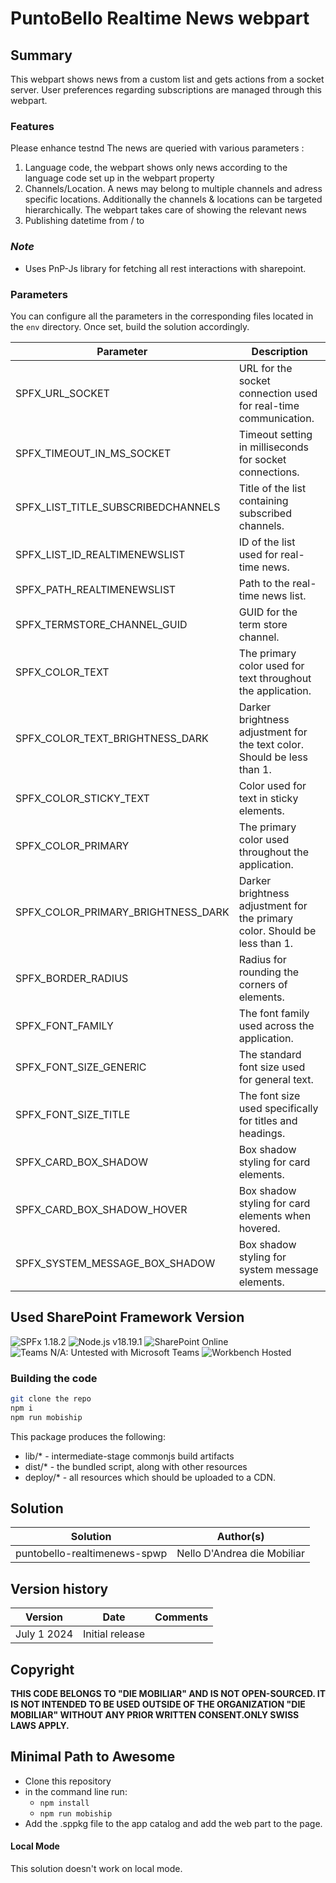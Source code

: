 # PuntoBello Realtime News webpart

## Summary
This webpart shows news from a custom list and gets actions from a socket server. User preferences regarding subscriptions are managed through this webpart.

### Features
Please enhance testnd
The news are queried with various parameters :
1. Language code, the webpart shows only news according to the language code set up in the webpart property
2. Channels/Location. A news may belong to multiple channels and adress specific locations. Additionally the channels & locations can be targeted hierarchically. The webpart takes care of showing the relevant news
3. Publishing datetime from / to

### _Note_
* Uses PnP-Js library for fetching all rest interactions with sharepoint.

### Parameters
You can configure all the parameters in the corresponding files located in the `env` directory. Once set, build the solution accordingly.

| Parameter                              | Description                                                              |
|----------------------------------------|--------------------------------------------------------------------------|
| SPFX_URL_SOCKET                        | URL for the socket connection used for real-time communication.          |
| SPFX_TIMEOUT_IN_MS_SOCKET              | Timeout setting in milliseconds for socket connections.                  |
| SPFX_LIST_TITLE_SUBSCRIBEDCHANNELS      | Title of the list containing subscribed channels.                        |
| SPFX_LIST_ID_REALTIMENEWSLIST          | ID of the list used for real-time news.                                   |
| SPFX_PATH_REALTIMENEWSLIST             | Path to the real-time news list.                                          |
| SPFX_TERMSTORE_CHANNEL_GUID            | GUID for the term store channel.                                          |
| SPFX_COLOR_TEXT                        | The primary color used for text throughout the application.              |
| SPFX_COLOR_TEXT_BRIGHTNESS_DARK        | Darker brightness adjustment for the text color. Should be less than 1.  |
| SPFX_COLOR_STICKY_TEXT                 | Color used for text in sticky elements.                                   |
| SPFX_COLOR_PRIMARY                     | The primary color used throughout the application.                       |
| SPFX_COLOR_PRIMARY_BRIGHTNESS_DARK     | Darker brightness adjustment for the primary color. Should be less than 1.|
| SPFX_BORDER_RADIUS                     | Radius for rounding the corners of elements.                             |
| SPFX_FONT_FAMILY                       | The font family used across the application.                             |
| SPFX_FONT_SIZE_GENERIC                 | The standard font size used for general text.                            |
| SPFX_FONT_SIZE_TITLE                   | The font size used specifically for titles and headings.                 |
| SPFX_CARD_BOX_SHADOW                   | Box shadow styling for card elements.                                     |
| SPFX_CARD_BOX_SHADOW_HOVER             | Box shadow styling for card elements when hovered.                        |
| SPFX_SYSTEM_MESSAGE_BOX_SHADOW         | Box shadow styling for system message elements.                           |


## Used SharePoint Framework Version
![SPFx 1.18.2](https://img.shields.io/badge/SPFx-1.18.2-green.svg)
![Node.js v18.19.1](https://img.shields.io/badge/Node.js-%20v18.19.1-green.svg) 
![SharePoint Online](https://img.shields.io/badge/SharePoint-Online-green.svg)
![Teams N/A: Untested with Microsoft Teams](https://img.shields.io/badge/Teams-N%2FA-lightgrey.svg "Untested with Microsoft Teams") 
![Workbench Hosted](https://img.shields.io/badge/Workbench-Hosted-green.svg)


### Building the code

```bash or zsh
git clone the repo
npm i
npm run mobiship
```

This package produces the following:

* lib/* - intermediate-stage commonjs build artifacts
* dist/* - the bundled script, along with other resources
* deploy/* - all resources which should be uploaded to a CDN.

## Solution

Solution|Author(s)
--------|---------
puntobello-realtimenews-spwp | Nello D'Andrea die Mobiliar

## Version history

Version|Date|Comments
-------|----|--------
July 1 2024  |Initial release

## Copyright
**THIS CODE BELONGS TO "DIE MOBILIAR" AND IS NOT OPEN-SOURCED. IT IS NOT INTENDED TO BE USED OUTSIDE OF THE ORGANIZATION "DIE MOBILIAR" WITHOUT ANY PRIOR WRITTEN CONSENT.ONLY SWISS LAWS APPLY.**

## Minimal Path to Awesome

- Clone this repository
- in the command line run:
  - `npm install`
  - `npm run mobiship`
- Add the .sppkg file to the app catalog and add the web part to the page.

#### Local Mode
This solution doesn't work on local mode.